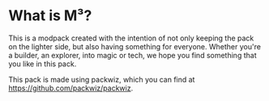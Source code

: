# What is M³?
This is a modpack created with the intention of not only keeping the pack on the lighter side, but also having something for everyone. Whether you're a builder, an explorer, into magic or tech, we hope you find something that you like in this pack.

This pack is made using packwiz, which you can find at https://github.com/packwiz/packwiz.
